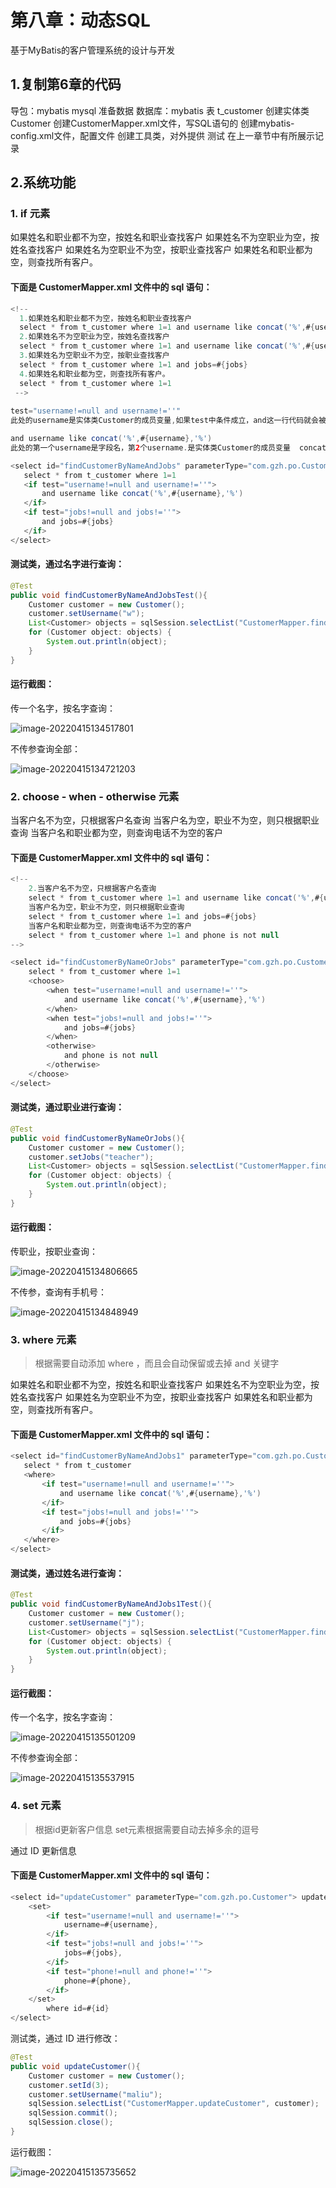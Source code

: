 # 第八章：动态SQL

基于MyBatis的客户管理系统的设计与开发

## 1.复制第6章的代码

导包：mybatis mysql
准备数据
数据库：mybatis 表 t_customer
创建实体类Customer
创建CustomerMapper.xml文件，写SQL语句的
创建mybatis-config.xml文件，配置文件
创建工具类，对外提供
测试
在上一章节中有所展示记录

## 2.系统功能

### 1. if 元素

如果姓名和职业都不为空，按姓名和职业查找客户
如果姓名不为空职业为空，按姓名查找客户
如果姓名为空职业不为空，按职业查找客户
如果姓名和职业都为空，则查找所有客户。

#### 下面是 CustomerMapper.xml 文件中的 sql 语句：

```java
<!--
  1.如果姓名和职业都不为空，按姓名和职业查找客户
  select * from t_customer where 1=1 and username like concat('%',#{username},'%') and jobs=#{jobs}
  2.如果姓名不为空职业为空，按姓名查找客户
  select * from t_customer where 1=1 and username like concat('%',#{username},'%')
  3.如果姓名为空职业不为空，按职业查找客户
  select * from t_customer where 1=1 and jobs=#{jobs}
  4.如果姓名和职业都为空，则查找所有客户。
  select * from t_customer where 1=1
 -->
      
test="username!=null and username!=''"
此处的username是实体类Customer的成员变量,如果test中条件成立，and这一行代码就会被拼接到1=1的后面，否则，就不拼接

and username like concat('%',#{username},'%')
此处的第一个username是字段名，第2个username.是实体类Customer的成员变量  concat函数 连接字符串
```

```java
<select id="findCustomerByNameAndJobs" parameterType="com.gzh.po.Customer" resultType="com.gzh.po.Customer">
   select * from t_customer where 1=1
   <if test="username!=null and username!=''">
       and username like concat('%',#{username},'%')
   </if>
   <if test="jobs!=null and jobs!=''">
       and jobs=#{jobs}
   </if>
</select>
```

#### 测试类，通过名字进行查询：

```java
@Test
public void findCustomerByNameAndJobsTest(){
    Customer customer = new Customer();
    customer.setUsername("w");
    List<Customer> objects = sqlSession.selectList("CustomerMapper.findCustomerByNameAndJobs", customer);
    for (Customer object: objects) {
        System.out.println(object);
    }
}
```

#### 运行截图：

传一个名字，按名字查询：

![image-20220415134517801](https://yovinchen-1308133012.cos.ap-beijing.myqcloud.com/image-20220415134517801.png)

不传参查询全部：

![image-20220415134721203](https://yovinchen-1308133012.cos.ap-beijing.myqcloud.com/image-20220415134721203.png)

### 2. choose - when - otherwise 元素

当客户名不为空，只根据客户名查询
当客户名为空，职业不为空，则只根据职业查询
当客户名和职业都为空，则查询电话不为空的客户

#### 下面是 CustomerMapper.xml 文件中的 sql 语句：

```java
<!--
    2.当客户名不为空，只根据客户名查询
    select * from t_customer where 1=1 and username like concat('%',#{username},'%')
    当客户名为空，职业不为空，则只根据职业查询
    select * from t_customer where 1=1 and jobs=#{jobs}
    当客户名和职业都为空，则查询电话不为空的客户
    select * from t_customer where 1=1 and phone is not null
-->
```

```java
<select id="findCustomerByNameOrJobs" parameterType="com.gzh.po.Customer" resultType="com.gzh.po.Customer">
    select * from t_customer where 1=1
    <choose>
        <when test="username!=null and username!=''">
            and username like concat('%',#{username},'%')
        </when>
        <when test="jobs!=null and jobs!=''">
            and jobs=#{jobs}
        </when>
        <otherwise>
            and phone is not null
        </otherwise>
    </choose>
</select>
```

#### 测试类，通过职业进行查询：

```java
@Test
public void findCustomerByNameOrJobs(){
    Customer customer = new Customer();
    customer.setJobs("teacher");
    List<Customer> objects = sqlSession.selectList("CustomerMapper.findCustomerByNameOrJobs", customer);
    for (Customer object: objects) {
        System.out.println(object);
    }
}
```

#### 运行截图：

传职业，按职业查询：

![image-20220415134806665](https://yovinchen-1308133012.cos.ap-beijing.myqcloud.com/image-20220415134806665.png)

不传参，查询有手机号：

![image-20220415134848949](https://yovinchen-1308133012.cos.ap-beijing.myqcloud.com/image-20220415134848949.png)

### 3. where 元素

> 根据需要自动添加 where ，而且会自动保留或去掉 and 关键字

如果姓名和职业都不为空，按姓名和职业查找客户
如果姓名不为空职业为空，按姓名查找客户
如果姓名为空职业不为空，按职业查找客户
如果姓名和职业都为空，则查找所有客户。

#### 下面是 CustomerMapper.xml 文件中的 sql 语句：

```java
<select id="findCustomerByNameAndJobs1" parameterType="com.gzh.po.Customer" resultType="com.gzh.po.Customer">
   select * from t_customer
   <where>
       <if test="username!=null and username!=''">
           and username like concat('%',#{username},'%')
       </if>
       <if test="jobs!=null and jobs!=''">
           and jobs=#{jobs}
       </if>
   </where>
</select>
```

#### 测试类，通过姓名进行查询：

```java
@Test
public void findCustomerByNameAndJobs1Test(){
    Customer customer = new Customer();
    customer.setUsername("j");
    List<Customer> objects = sqlSession.selectList("CustomerMapper.findCustomerByNameAndJobs1", customer);
    for (Customer object: objects) {
        System.out.println(object);
    }
}
```

#### 运行截图：

传一个名字，按名字查询：

![image-20220415135501209](https://yovinchen-1308133012.cos.ap-beijing.myqcloud.com/image-20220415135501209.png)

不传参查询全部：

![image-20220415135537915](https://yovinchen-1308133012.cos.ap-beijing.myqcloud.com/image-20220415135537915.png)

### 4. set 元素

> 根据id更新客户信息 set元素根据需要自动去掉多余的逗号

通过 ID 更新信息

#### 下面是 CustomerMapper.xml 文件中的 sql 语句：

```java
<select id="updateCustomer" parameterType="com.gzh.po.Customer"> update t_customer
    <set>
        <if test="username!=null and username!=''">
            username=#{username},
        </if>
        <if test="jobs!=null and jobs!=''">
            jobs=#{jobs},
        </if>
        <if test="phone!=null and phone!=''">
            phone=#{phone},
        </if>
    </set>
        where id=#{id}
</select>
```

测试类，通过 ID 进行修改：

```java
@Test
public void updateCustomer(){
    Customer customer = new Customer();
    customer.setId(3);
    customer.setUsername("maliu");
    sqlSession.selectList("CustomerMapper.updateCustomer", customer);
    sqlSession.commit();
    sqlSession.close();
}
```

运行截图：

![image-20220415135735652](https://yovinchen-1308133012.cos.ap-beijing.myqcloud.com/image-20220415135735652.png)
